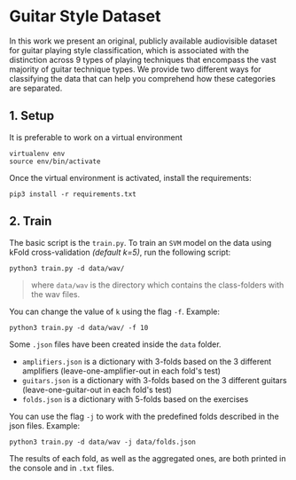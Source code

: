 # Guitar Style Dataset

In this work we present an original, publicly available audiovisible dataset for guitar playing style classification, which is associated with the distinction across 9 types of playing techniques that encompass the vast majority of guitar technique types. We provide two different ways for classifying the data that can help you comprehend how these categories are separated.

## 1. Setup

It is preferable to work on a virtual environment

```
virtualenv env
source env/bin/activate
```
Once the virtual environment is activated, install the requirements:
```
pip3 install -r requirements.txt
```

## 2. Train

The basic script is the `train.py`. To train an `SVM` model on the data using kFold cross-validation _(default k=5)_, run the following script:
```
python3 train.py -d data/wav/
```

> where `data/wav` is the directory which contains the class-folders with the wav files. 

You can change the value of `k` using the flag `-f`. Example:
```
python3 train.py -d data/wav/ -f 10
```

Some `.json` files have been created inside the `data` folder.
- `amplifiers.json` is a dictionary with 3-folds based on the 3 different amplifiers (leave-one-amplifier-out in each fold's test)
- `guitars.json` is a dictionary with 3-folds based on the 3 different guitars (leave-one-guitar-out in each fold's test)
- `folds.json` is a dictionary with 5-folds based on the exercises 

You can use the flag `-j` to work with the predefined folds described in the json files. Example:

```
python3 train.py -d data/wav -j data/folds.json
```

The results of each fold, as well as the aggregated ones, are both printed in the console and in `.txt` files.
